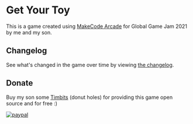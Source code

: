 # Get Your Toy

This is a game created using [MakeCode Arcade](https://arcade.makecode.com) for Global Game Jam 2021 by me and my son.

## Changelog

See what's changed in the game over time by viewing [the changelog](Changelog.md).

## Donate

Buy my son some [Timbits](https://www.google.com/search?q=timbits) (donut holes) for providing this game open source and for free :)

[![paypal](https://www.paypalobjects.com/en_US/i/btn/btn_donateCC_LG.gif)](https://www.paypal.me/deadlydogDan/5USD)
